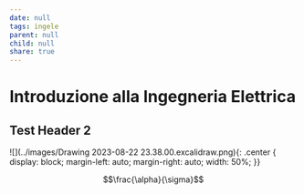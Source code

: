 ```yaml
---
date: null
tags: ingele
parent: null
child: null
share: true
---
```



# Introduzione alla Ingegneria Elettrica

## Test Header 2

![](../images/Drawing 2023-08-22 23.38.00.excalidraw.png){: .center {
  display: block;
  margin-left: auto;
  margin-right: auto;
  width: 50%;
}}

$$\frac{\alpha}{\sigma}$$
